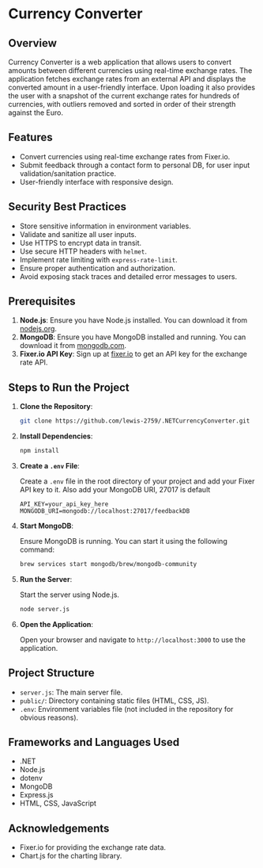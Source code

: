 # Currency Converter

## Overview

Currency Converter is a web application that allows users to convert amounts between different currencies using real-time exchange rates. The application fetches exchange rates from an external API and displays the converted amount in a user-friendly interface. Upon loading it also provides the user with a snapshot of the current exchange rates for hundreds of currencies, with outliers removed and sorted in order of their strength against the Euro.

## Features

- Convert currencies using real-time exchange rates from Fixer.io.
- Submit feedback through a contact form to personal DB, for user input validation/sanitation practice.
- User-friendly interface with responsive design.

## Security Best Practices

- Store sensitive information in environment variables.
- Validate and sanitize all user inputs.
- Use HTTPS to encrypt data in transit.
- Use secure HTTP headers with `helmet`.
- Implement rate limiting with `express-rate-limit`.
- Ensure proper authentication and authorization.
- Avoid exposing stack traces and detailed error messages to users.

## Prerequisites

1. **Node.js**: Ensure you have Node.js installed. You can download it from [nodejs.org](https://nodejs.org/).
2. **MongoDB**: Ensure you have MongoDB installed and running. You can download it from [mongodb.com](https://www.mongodb.com/try/download/community).
3. **Fixer.io API Key**: Sign up at [fixer.io](https://fixer.io/) to get an API key for the exchange rate API.

## Steps to Run the Project

1. **Clone the Repository**:

    ```sh
    git clone https://github.com/lewis-2759/.NETCurrencyConverter.git
    ```

2. **Install Dependencies**:

    ```sh
    npm install
    ```

3. **Create a `.env` File**:

    Create a `.env` file in the root directory of your project and add your Fixer API key to it.
    Also add your MongoDB URI, 27017 is default

    ```env
    API_KEY=your_api_key_here
    MONGODB_URI=mongodb://localhost:27017/feedbackDB 
    ```

4. **Start MongoDB**:

    Ensure MongoDB is running. You can start it using the following command:

    ```sh
    brew services start mongodb/brew/mongodb-community
    ```

5. **Run the Server**:

    Start the server using Node.js.

    ```sh
    node server.js
    ```

6. **Open the Application**:

    Open your browser and navigate to `http://localhost:3000` to use the application.

## Project Structure

- `server.js`: The main server file.
- `public/`: Directory containing static files (HTML, CSS, JS).
- `.env`: Environment variables file (not included in the repository for obvious reasons).

## Frameworks and Languages Used

- .NET
- Node.js
- dotenv
- MongoDB
- Express.js
- HTML, CSS, JavaScript

## Acknowledgements

- Fixer.io for providing the exchange rate data.
- Chart.js for the charting library.
